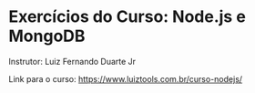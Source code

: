 # Exercícios do Curso: Node.js e MongoDB

Instrutor: Luiz Fernando Duarte Jr

Link para o curso: https://www.luiztools.com.br/curso-nodejs/

